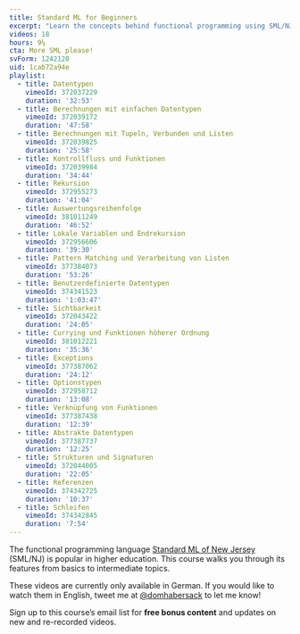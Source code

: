 ```yaml
---
title: Standard ML for Beginners
excerpt: "Learn the concepts behind functional programming using SML/NJ. (Currently only available in German.)"
videos: 18
hours: 9¼
cta: More SML please!
svForm: 1242120
uid: 1cab72a94e
playlist:
  - title: Datentypen
    vimeoId: 372037229
    duration: '32:53'
  - title: Berechnungen mit einfachen Datentypen
    vimeoId: 372039172
    duration: '47:58'
  - title: Berechnungen mit Tupeln, Verbunden und Listen
    vimeoId: 372039825
    duration: '25:58'
  - title: Kontrollfluss und Funktionen
    vimeoId: 372039984
    duration: '34:44'
  - title: Rekursion
    vimeoId: 372955273
    duration: '41:04'
  - title: Auswertungsreihenfolge
    vimeoId: 381011249
    duration: '46:52'
  - title: Lokale Variablen und Endrekursion
    vimeoId: 372956606
    duration: '39:30'
  - title: Pattern Matching und Verarbeitung von Listen
    vimeoId: 377384073
    duration: '53:26'
  - title: Benutzerdefinierte Datentypen
    vimeoId: 374341523
    duration: '1:03:47'
  - title: Sichtbarkeit
    vimeoId: 372043422
    duration: '24:05'
  - title: Currying und Funktionen höherer Ordnung
    vimeoId: 381012221
    duration: '35:36'
  - title: Exceptions
    vimeoId: 377387062
    duration: '24:12'
  - title: Optionstypen
    vimeoId: 372958712
    duration: '13:08'
  - title: Verknüpfung von Funktionen
    vimeoId: 377387438
    duration: '12:39'
  - title: Abstrakte Datentypen
    vimeoId: 377387737
    duration: '12:25'
  - title: Strukturen und Signaturen
    vimeoId: 372044005
    duration: '22:05'
  - title: Referenzen
    vimeoId: 374342725
    duration: '10:37'
  - title: Schleifen
    vimeoId: 374342845
    duration: '7:54'
---
```

The functional programming language [Standard ML of New Jersey](https://www.smlnj.org) (SML/NJ) is popular in higher education. This course walks you through its features from basics to intermediate topics.

These videos are currently only available in German. If you would like to watch them in English, tweet me at [@domhabersack](https://twitter.com/domhabersack) to let me know!

Sign up to this course’s email list for **free bonus content** and updates on new and re-recorded videos.
